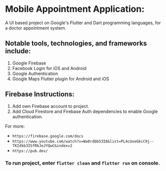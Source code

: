 # Mobile Appointment Application:
A UI based project on Google's Flutter and Dart programming languages, for a doctor appointment system.

## Notable tools, technologies, and frameworks include:
1. Google Firebase 
2. Facebook Login for iOS and Android
3. Google Authentication
4. Google Maps Flutter plugin for Android and iOS

## Firebase Instructions:
1. Add own Firebase account to project.
2. Add Cloud Firestore and Firebase Auth dependencies to enable Google authentication.

For more: 
* `https://firebase.google.com/docs`
* `https://www.youtube.com/watch?v=Wa0rdbb53I8&list=PL4cUxeGkcC9j--TKIdkb3ISfRbJeJYQwC&index=2`
* `https://pub.dev/`

### To run project, enter `flutter clean` and `flutter run` on console.
